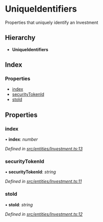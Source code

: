 # UniqueIdentifiers

Properties that uniquely identify an Investment

## Hierarchy

* **UniqueIdentifiers**

## Index

### Properties

* [index](_entities_investment_.uniqueidentifiers.md#index)
* [securityTokenId](_entities_investment_.uniqueidentifiers.md#securitytokenid)
* [stoId](_entities_investment_.uniqueidentifiers.md#stoid)

## Properties

### index

• **index**: _number_

_Defined in_ [_src/entities/Investment.ts:13_](https://github.com/PolymathNetwork/polymath-sdk/blob/e8bbc1e/src/entities/Investment.ts#L13)

### securityTokenId

• **securityTokenId**: _string_

_Defined in_ [_src/entities/Investment.ts:11_](https://github.com/PolymathNetwork/polymath-sdk/blob/e8bbc1e/src/entities/Investment.ts#L11)

### stoId

• **stoId**: _string_

_Defined in_ [_src/entities/Investment.ts:12_](https://github.com/PolymathNetwork/polymath-sdk/blob/e8bbc1e/src/entities/Investment.ts#L12)


